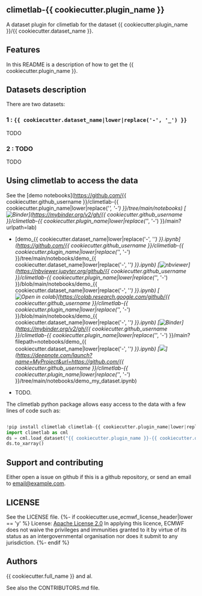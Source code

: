 ## climetlab-{{ cookiecutter.plugin_name }}

A dataset plugin for climetlab for the dataset {{ cookiecutter.plugin_name }}/{{ cookiecutter.dataset_name }}.


Features
--------

In this README is a description of how to get the {{ cookiecutter.plugin_name }}.

## Datasets description

There are two datasets: 

### 1 : `{{ cookiecutter.dataset_name|lower|replace('-', '_') }}`
TODO


### 2 : TODO
TODO


## Using climetlab to access the data

See the [demo notebooks](https://github.com/{{ cookiecutter.github_username }}/climetlab-{{ cookiecutter.plugin_name|lower|replace('_', '-') }}/tree/main/notebooks)
[![Binder](https://mybinder.org/badge_logo.svg)](https://mybinder.org/v2/gh/{{ cookiecutter.github_username }}/climetlab-{{ cookiecutter.plugin_name|lower|replace('_', '-') }}/main?urlpath=lab)


- [demo_{{ cookiecutter.dataset_name|lower|replace('-', '_') }}.ipynb](https://github.com/{{ cookiecutter.github_username }}/climetlab-{{ cookiecutter.plugin_name|lower|replace('_', '-') }}/tree/main/notebooks/demo_{{ cookiecutter.dataset_name|lower|replace('-', '_') }}.ipynb)
[![nbviewer](https://raw.githubusercontent.com/jupyter/design/master/logos/Badges/nbviewer_badge.svg)](https://nbviewer.jupyter.org/github/{{ cookiecutter.github_username }}/climetlab-{{ cookiecutter.plugin_name|lower|replace('_', '-') }}/blob/main/notebooks/demo_{{ cookiecutter.dataset_name|lower|replace('-', '_') }}.ipynb) 
[![Open in colab](https://colab.research.google.com/assets/colab-badge.svg)](https://colab.research.google.com/github/{{ cookiecutter.github_username }}/climetlab-{{ cookiecutter.plugin_name|lower|replace('_', '-') }}/blob/main/notebooks/demo_{{ cookiecutter.dataset_name|lower|replace('-', '_') }}.ipynb) 
[![Binder](https://mybinder.org/badge_logo.svg)](https://mybinder.org/v2/gh/{{ cookiecutter.github_username }}/climetlab-{{ cookiecutter.plugin_name|lower|replace('_', '-') }}/main?filepath=notebooks/demo_{{ cookiecutter.dataset_name|lower|replace('-', '_') }}.ipynb)
[<img src="https://deepnote.com/buttons/launch-in-deepnote-small.svg">](https://deepnote.com/launch?name=MyProject&url=https://github.com/{{ cookiecutter.github_username }}/climetlab-{{ cookiecutter.plugin_name|lower|replace('_', '-') }}/tree/main/notebooks/demo_my_dataset.ipynb)


- TODO.


The climetlab python package allows easy access to the data with a few lines of code such as:
``` python

!pip install climetlab climetlab-{{ cookiecutter.plugin_name|lower|replace('_', '-') }}
import climetlab as cml
ds = cml.load_dataset("{{ cookiecutter.plugin_name }}-{{ cookiecutter.dataset_name }}", date="20201231")
ds.to_xarray()
```


Support and contributing
------------------------

Either open a issue on github if this is a github repository, or send an email to email@example.com.

LICENSE
-------

See the LICENSE file.
{%- if cookiecutter.use_ecmwf_license_header|lower == 'y' %}
License: [Apache License 2.0](LICENSE) In applying this licence, ECMWF does not waive the privileges and immunities 
granted to it by virtue of its status as an intergovernmental organisation nor does it submit to any jurisdiction.
{%- endif %}

Authors
-------

{{ cookiecutter.full_name }} and al.

See also the CONTRIBUTORS.md file.
